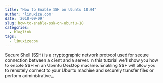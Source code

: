 ```yaml
---
title: "How to Enable SSH on Ubuntu 18.04"
author: 'linuxize.com'
date: '2018-09-09'
slug: how-to-enable-ssh-on-ubuntu-18
categories:
  - bloglink
tags:
  - linuxizecom
---
```


Secure Shell (SSH) is a cryptographic network protocol used for secure connection between a client and a server. In this tutorial we'll show you how to enable SSH on an Ubuntu Desktop machine. Enabling SSH will allow you to remotely connect to your Ubuntu machine and securely transfer files or perform administrative[... <i class="fas fa-external-link-alt"></i>](https://linuxize.com/post/how-to-enable-ssh-on-ubuntu-18-04/)

